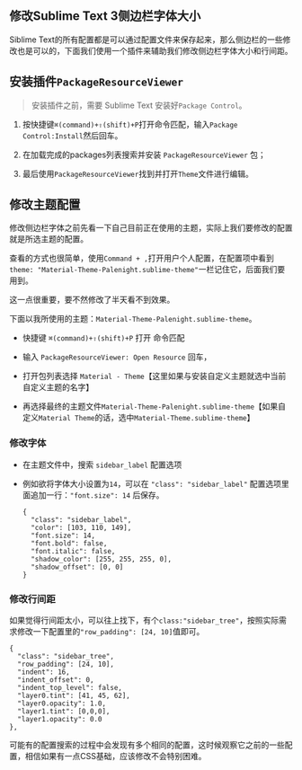 ## 修改Sublime Text 3侧边栏字体大小

Siblime Text的所有配置都是可以通过配置文件来保存起来，那么侧边栏的一些修改也是可以的，下面我们使用一个插件来辅助我们修改侧边栏字体大小和行间距。


## 安装插件`PackageResourceViewer`

> 安装插件之前，需要 Sublime Text 安装好`Package Control`。

1. 按快捷键`⌘(command)+⇧(shift)+P`打开命令匹配，输入`Package Control:Install`然后回车。

2. 在加载完成的packages列表搜索并安装 `PackageResourceViewer` 包；

3. 最后使用`PackageResourceViewer`找到并打开`Theme`文件进行编辑。

## 修改主题配置

修改侧边栏字体之前先看一下自己目前正在使用的主题，实际上我们要修改的配置就是所选主题的配置。

查看的方式也很简单，使用`Command + ,`打开用户个人配置，在配置项中看到`theme: "Material-Theme-Palenight.sublime-theme"`一栏记住它，后面我们要用到。

这一点很重要，要不然修改了半天看不到效果。

下面以我所使用的主题：`Material-Theme-Palenight.sublime-theme`。

* 快捷键 `⌘(command)+⇧(shift)+P` 打开 命令匹配
* 输入 `PackageResourceViewer: Open Resource` 回车，

* 打开包列表选择 `Material - Theme`【这里如果与安装自定义主题就选中当前自定义主题的名字】

* 再选择最终的主题文件`Material-Theme-Palenight.sublime-theme`【如果自定义`Material Theme`的话，选中`Material-Theme.sublime-theme`】 


### 修改字体

* 在主题文件中，搜索 `sidebar_label` 配置选项


* 例如欲将字体大小设置为`14`，可以在 `"class": "sidebar_label"` 配置选项里面追加一行：`"font.size": 14` 后保存。
    ```
    {
      "class": "sidebar_label",
      "color": [103, 110, 149],
      "font.size": 14,
      "font.bold": false,
      "font.italic": false,
      "shadow_color": [255, 255, 255, 0],
      "shadow_offset": [0, 0]
    }
    ```

### 修改行间距

如果觉得行间距太小，可以往上找下，有个`class:"sidebar_tree"`，按照实际需求修改一下配置里的`"row_padding": [24, 10]`值即可。

```
{
  "class": "sidebar_tree",
  "row_padding": [24, 10],
  "indent": 16,
  "indent_offset": 0,
  "indent_top_level": false,
  "layer0.tint": [41, 45, 62],
  "layer0.opacity": 1.0,
  "layer1.tint": [0,0,0],
  "layer1.opacity": 0.0
},
```


可能有的配置搜索的过程中会发现有多个相同的配置，这时候观察它之前的一些配置，相信如果有一点CSS基础，应该修改不会特别困难。

